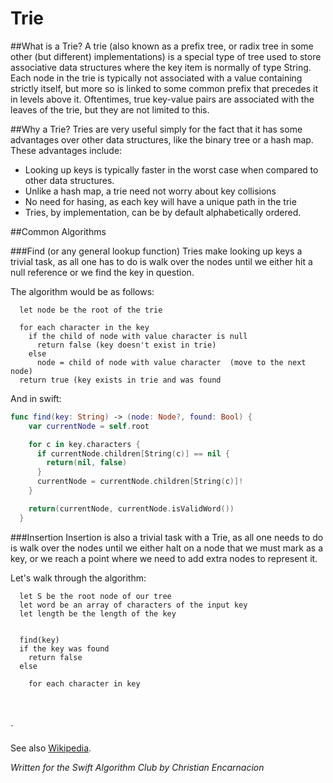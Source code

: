 # Trie

##What is a Trie?
A trie (also known as a prefix tree, or radix tree in some other (but different) implementations) is a special type of tree used to store associative data structures where the key item is normally of type String.  Each node in the trie is typically not associated with a value containing strictly itself, but more so is linked to some common prefix that precedes it in levels above it.  Oftentimes, true key-value pairs are associated with the leaves of the trie, but they are not limited to this.

##Why a Trie?
Tries are very useful simply for the fact that it has some advantages over other data structures, like the binary tree or a hash map.  These advantages include:
* Looking up keys is typically faster in the worst case when compared to other data structures.
* Unlike a hash map, a trie need not worry about key collisions
* No need for hasing, as each key will have a unique path in the trie
* Tries, by implementation, can be by default alphabetically ordered.


##Common Algorithms

###Find (or any general lookup function)
Tries make looking up keys a trivial task, as all one has to do is walk over the nodes until we either hit a null reference or we find the key in question.

The algorithm would be as follows:
```
  let node be the root of the trie
  
  for each character in the key
    if the child of node with value character is null
      return false (key doesn't exist in trie)
    else
      node = child of node with value character  (move to the next node)
  return true (key exists in trie and was found
```

And in swift:
```swift
func find(key: String) -> (node: Node?, found: Bool) {
    var currentNode = self.root

    for c in key.characters {
      if currentNode.children[String(c)] == nil {
        return(nil, false)
      }
      currentNode = currentNode.children[String(c)]!
    }

    return(currentNode, currentNode.isValidWord())
  }
```

###Insertion
Insertion is also a trivial task with a Trie, as all one needs to do is walk over the nodes until we either halt on a node that we must mark as a key, or we reach a point where we need to add extra nodes to represent it.

Let's walk through the algorithm:

```
  let S be the root node of our tree
  let word be an array of characters of the input key
  let length be the length of the key
  
  
  find(key)
  if the key was found
    return false
  else
    
    for each character in key
      
  
  
```





`

See also [Wikipedia](https://en.wikipedia.org/wiki/Trie).

*Written for the Swift Algorithm Club by Christian Encarnacion*


